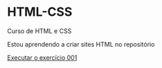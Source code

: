# HTML-CSS
 Curso de HTML e CSS

Estou aprendendo a criar sites HTML no repositório

<a href="https://fabiosantos99.github.io/HTML-CSS/Exercícios/ex001/index.html"> Executar o exercício 001</a>